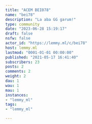 ```yaml
---
title: "ACEM BEI078" 
name: "bei78"
description: "La aba GG garum!"
type: community
date: "2023-06-28 15:19:17"
draft: false
nsfw: false
actor_id: "https://lemmy.ml/c/bei78"
host: lemmy.ml
lastmod: "0001-01-01 00:00:00"
published: "2021-05-17 16:41:40"
subscribers: 23
posts: 2
comments: 2
weight: 2
dau: 1
wau: 1
mau: 1
instances:
- "lemmy_ml"
tags: 
- "lemmy_ml"

---
```

